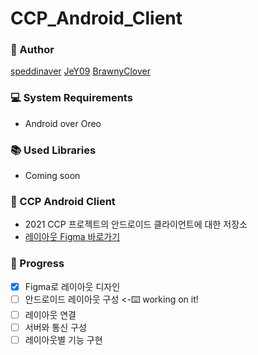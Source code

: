 # CCP_Android_Client

### 👬 Author
<a href="https://github.com/speddiinaver">speddinaver</a>
<a href="https://github.com/JeY09">JeY09</a>
<a href="https://github.com/BrawnyClover">BrawnyClover</a>

### 💻 System Requirements
* Android over Oreo
         
### 📚 Used Libraries
* Coming soon
         
### 📱 CCP Android Client
- 2021 CCP 프로젝트의 안드로이드 클라이언트에 대한 저장소
- <a href="https://www.figma.com/file/wjkmX8WlrEsmNH9o4yWHQA/Calibre?node-id=0%3A1">레이아웃 Figma 바로가기</a>

### 📆 Progress
- [x] Figma로 레이아웃 디자인
- [ ] 안드로이드 레이아웃 구성 <-⌨️ working on it!
- [ ] 레이아웃 연결
- [ ] 서버와 통신 구성
- [ ] 레이아웃별 기능 구현
